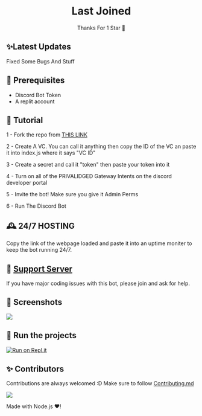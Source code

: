 <h1 align="center">Last Joined</h1>
<p align="center">Thanks For 1 Star 🫤</p>

## ✨Latest Updates

Fixed Some Bugs And Stuff

## 🚧 Prerequisites

- Discord Bot Token
- A replit account

## 📝 Tutorial

1 - Fork the repo from [THIS LINK](https://replit.com/@GeneralSupport/LastJoined)

2 - Create A VC. You can call it anything then copy the ID of the VC an paste it into index.js where it says "VC ID"

3 - Create a secret and call it "token" then paste your token into it

4 - Turn on all of the PRIVALIDGED Gateway Intents  on the discord developer portal

5 - Invite the bot! Make sure you give it Admin Perms

6 - Run The Discord Bot

## 🕰 24/7 HOSTING
Copy the link of the webpage loaded and paste it into an uptime moniter to keep the bot running 24/7. 


## 📝 [Support Server](https://discord.gg/Nb4QGk8EgW)

If you have major coding issues with this bot, please join and ask for help.

## 📸 Screenshots

<div align="left"><img src="https://media.discordapp.net/attachments/973143883850584114/1010551848576491520/IMG_5939.png"></div>

## 💨 Run the projects

[![Run on Repl.it](https://repl.it/badge/github/SudhanPlayz/Discord-MusicBot)](https://replit.com/@GeneralSupport/LastJoined)



## ✨ Contributors

Contributions are always welcomed :D Make sure to follow [Contributing.md](/CONTRIBUTING.md)

<a href="https://github.com/topclips/lastjoined/graphs/contributors">
  <img src="https://contributors-img.web.app/image?repo=topclips/lastjoined" />
</a>


Made with Node.js :heart:!
